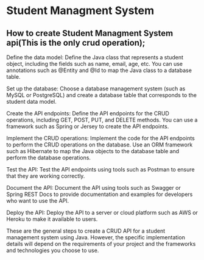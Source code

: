 # Student Managment System

## How to create Student Managment System api(This is the only crud operation);
Define the data model: Define the Java class that represents a student object, including the fields such as name, email, age, etc. You can use annotations such as @Entity and @Id to map the Java class to a database table.

Set up the database: Choose a database management system (such as MySQL or PostgreSQL) and create a database table that corresponds to the student data model.

Create the API endpoints: Define the API endpoints for the CRUD operations, including GET, POST, PUT, and DELETE methods. You can use a framework such as Spring or Jersey to create the API endpoints.

Implement the CRUD operations: Implement the code for the API endpoints to perform the CRUD operations on the database. Use an ORM framework such as Hibernate to map the Java objects to the database table and perform the database operations.

Test the API: Test the API endpoints using tools such as Postman to ensure that they are working correctly.

Document the API: Document the API using tools such as Swagger or Spring REST Docs to provide documentation and examples for developers who want to use the API.

Deploy the API: Deploy the API to a server or cloud platform such as AWS or Heroku to make it available to users.

These are the general steps to create a CRUD API for a student management system using Java. However, the specific implementation details will depend on the requirements of your project and the frameworks and technologies you choose to use.






